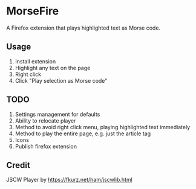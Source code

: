 # MorseFire

A Firefox extension that plays highlighted text as Morse code. 

## Usage

1. Install extension
2. Highlight any text on the page
3. Right click
4. Click "Play selection as Morse code"

## TODO

1. Settings management for defaults
2. Ability to relocate player
3. Method to avoid right click menu, playing highlighted text immediately
4. Method to play the entire page, e.g. just the article tag
5. Icons
6. Publish firefox extension

## Credit

JSCW Player by https://fkurz.net/ham/jscwlib.html
